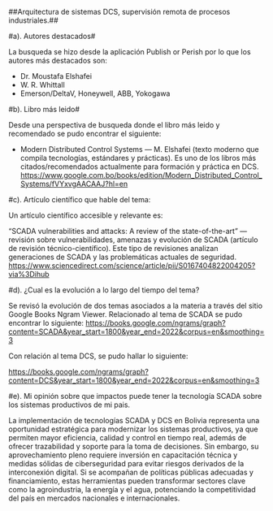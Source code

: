 
##Arquitectura de sistemas DCS, supervisión
remota de procesos industriales.##

#a). Autores destacados#

La busqueda se hizo desde la aplicación Publish or Perish por lo que los autores más destacados son: 

- Dr. Moustafa Elshafei
- W. R. Whittall
- Emerson/DeltaV, Honeywell, ABB, Yokogawa

#b). Libro más leido#

Desde una perspectiva de busqueda donde el libro más leido y recomendado se pudo encontrar el siguiente: 

- Modern Distributed Control Systems — M. Elshafei (texto moderno que compila tecnologías, estándares y prácticas). Es uno de los libros más citados/recomendados actualmente para formación y práctica en DCS. https://www.google.com.bo/books/edition/Modern_Distributed_Control_Systems/fVYxvgAACAAJ?hl=en

#c). Artículo científico que hable del tema:

Un artículo científico accesible y relevante es: 

“SCADA vulnerabilities and attacks: A review of the state-of-the-art” — revisión sobre vulnerabilidades, amenazas y evolución de SCADA (artículo de revisión técnico-científico). Este tipo de revisiones analizan generaciones de SCADA y las problemáticas actuales de seguridad. https://www.sciencedirect.com/science/article/pii/S0167404822004205?via%3Dihub

#d). ¿Cual es la evolución a lo largo del tiempo del tema?

Se revisó la evolución de dos temas asociados a la materia a través del sitio Google Books Ngram Viewer. Relacionado al tema de SCADA se pudo encontrar lo siguiente:
https://books.google.com/ngrams/graph?content=SCADA&year_start=1800&year_end=2022&corpus=en&smoothing=3

Con relación al tema DCS, se pudo hallar lo siguiente: 

https://books.google.com/ngrams/graph?content=DCS&year_start=1800&year_end=2022&corpus=en&smoothing=3

#e). Mi opinión sobre que impactos puede tener la tecnología SCADA sobre los sistemas productivos de mi pais.

La implementación de tecnologías SCADA y DCS en Bolivia representa una oportunidad estratégica para modernizar los sistemas productivos, ya que permiten mayor eficiencia, calidad y control en tiempo real, además de ofrecer trazabilidad y soporte para la toma de decisiones. Sin embargo, su aprovechamiento pleno requiere inversión en capacitación técnica y medidas sólidas de ciberseguridad para evitar riesgos derivados de la interconexión digital. Si se acompañan de políticas públicas adecuadas y financiamiento, estas herramientas pueden transformar sectores clave como la agroindustria, la energía y el agua, potenciando la competitividad del país en mercados nacionales e internacionales.
